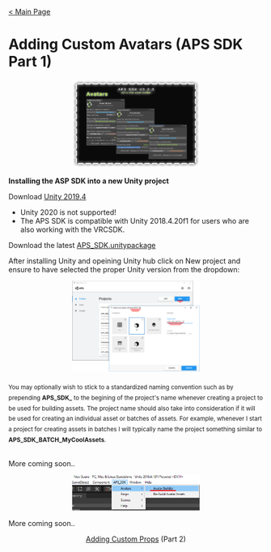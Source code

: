[< Main Page](index.md)

# Adding Custom Avatars (APS SDK Part 1)

<p align="center">
  <a href="img/aps sdk avatar builder main.png">
     <img width="50%"  src="img/aps sdk avatar builder main.png">
  </a>
</p>

**Installing the ASP SDK into a new Unity project**



Download [Unity 2019.4](https://unity3d.com/unity/whats-new/2019.4.16)
 - Unity 2020 is not supported!
 - The APS SDK is compatible with Unity 2018.4.20f1 for users who are also working with the VRCSDK.


Download the latest [APS_SDK.unitypackage](https://github.com/guiglass/LUXOR/blob/gh-pages/APS_SDK.unitypackage?raw=true)

After installing Unity and opeining Unity hub click on New project and ensure to have selected the proper Unity version from the dropdown:

<p align="center">
  <a href="https://raw.githubusercontent.com/guiglass/LUXOR/gh-pages/img/new%20project.png">
     <img width="50%" src="https://raw.githubusercontent.com/guiglass/LUXOR/gh-pages/img/new%20project.png">
  </a>
</p>
<sub>You may optionally wish to stick to a standardized naming convention such as by prepending <b>APS_SDK_</b> to the begining of the project's name whenever creating a project to be used for building assets. The project name should also take into consideration if it will be used for creating an individual asset or batches of assets. For example, whenever I start a project for creating assets in batches I will typically name the project something similar to <b>APS_SDK_BATCH_MyCoolAssets</b>.
</sub>
<br><br>


More coming soon..

<p align="center">
  <a href="img/avatar menu.png">
     <img width="50%" src="img/avatar menu.png">
  </a>
</p>



More coming soon..


<p align="center">
  <a href="apssdk_part2.md">Adding Custom Props</a> (Part 2)
</p>
